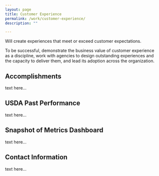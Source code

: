```yaml
---
layout: page
title: Customer Experience
permalink: /work/customer-experience/
description: ""

---
```


<div class="deck">Will create experiences that meet or exceed customer expectations.</div>

To be successful, demonstrate the business value of customer experience as a discipline, work with agencies to design outstanding experiences and the capacity to deliver them, and lead its adoption across the organization.

## Accomplishments
text here...

## USDA Past Performance
text here...

## Snapshot of Metrics Dashboard
text here...

## Contact Information
text here...

